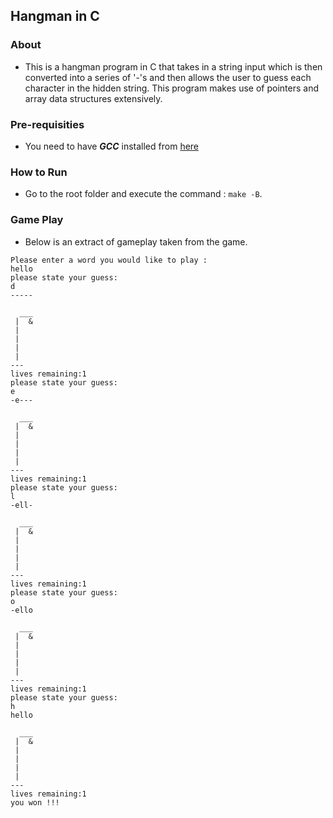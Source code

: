## Hangman in C

### About 
* This is a hangman program in C that takes in a string input which is then converted into a series of '-'s and then allows the user to guess each character in the hidden string. This program makes use of pointers and array data structures extensively. 

### Pre-requisities 
* You need to have ***GCC*** installed from [here](https://gcc.gnu.org/install/)

### How to Run
* Go to the root folder and execute the command : ```make -B```.

### Game Play
* Below is an extract of gameplay taken from the game. 
``` 
Please enter a word you would like to play : 
hello
please state your guess: 
d
----- 

  ___
 |  &
 |
 |
 |
 |
---
lives remaining:1
please state your guess: 
e
-e--- 

  ___
 |  &
 |
 |
 |
 |
---
lives remaining:1
please state your guess: 
l
-ell- 

  ___
 |  &
 |
 |
 |
 |
---
lives remaining:1
please state your guess: 
o
-ello 

  ___
 |  &
 |
 |
 |
 |
---
lives remaining:1
please state your guess: 
h
hello 

  ___
 |  &
 |
 |
 |
 |
---
lives remaining:1
you won !!!
 ```
